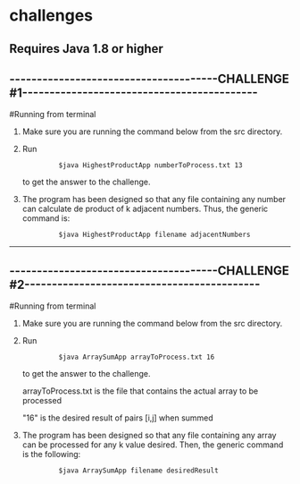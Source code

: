 # challenges
Requires Java 1.8 or higher
------------------------------------------------------------------------------------------------------------------------------------------------------
--------------------------------------CHALLENGE #1-------------------------------------------
------------------------------------------------------------------------------------------------------------------------------------------------------
#Running from terminal
1. Make sure you are running the command below from the src directory.
2. Run 

                $java HighestProductApp numberToProcess.txt 13 
                
   to get the answer to the challenge.
4. The program has been designed so that any file containing any number can calculate de product of k adjacent numbers. Thus, the generic command is:

                $java HighestProductApp filename adjacentNumbers 
        
------------------------------------------------------------------------------------------------------------------------------------------------------
--------------------------------------CHALLENGE #2-------------------------------------------
------------------------------------------------------------------------------------------------------------------------------------------------------
#Running from terminal
1. Make sure you are running the command below from the src directory.
2. Run 

                $java ArraySumApp arrayToProcess.txt 16
                
   to get the answer to the challenge. 
   
   arrayToProcess.txt is the file that contains the actual array to be processed
   
   "16" is the desired result of pairs [i,j] when summed
   
4. The program has been designed so that any file containing any array can be processed for any k value desired. Then, the generic command is the following:

                $java ArraySumApp filename desiredResult 


